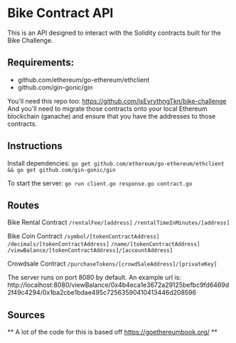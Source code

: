 # Bike Contract API

This is an API designed to interact with the Solidity contracts built for the Bike Challenge.

## Requirements: 
- github.com/ethereum/go-ethereum/ethclient
- github.com/gin-gonic/gin

You'll need this repo too: https://github.com/isEvrythngTkn/bike-challenge
And you'll need to migrate those contracts onto your local Ethereum blockchain (ganache) and ensure that you have the addresses to those contracts.

## Instructions

Install dependencies: 
`go get github.com/ethereum/go-ethereum/ethclient && go get github.com/gin-gonic/gin`

To start the server:
`go run client.go response.go contract.go`

## Routes

Bike Rental Contract
`/rentalFee/[address]`
`/rentalTimeInMinutes/[address]`

Bike Coin Contract
`/symbol/[tokenContractAddress]`
`/decimals/[tokenContractAddress]`
`/name/[tokenContractAddress]`
`/viewBalance/[tokenContractAddress]/[accountAddress]`

Crowdsale Contract
`/purchaseTokens/[crowdSaleAddress]/[privateKey]`

The server runs on port 8080 by default. An example url is:
http://localhost:8080/viewBalance/0x4b4eca1e3672a29125befbc9fd6469d2f49c4294/0x1ba2cbe1bdae495c72563590410413446d208596

## Sources
** A lot of the code for this is based off https://goethereumbook.org/ **
